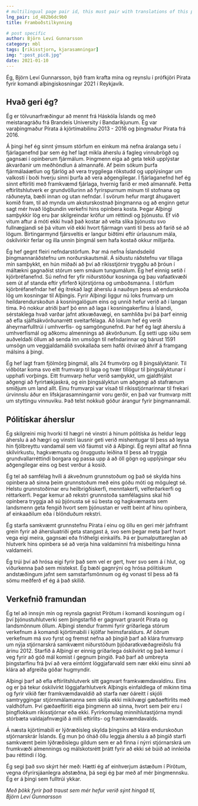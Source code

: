 ```yaml
---
# multilingual page pair id, this must pair with translations of this page. (This name must be unique)
lng_pair: id_482b6dc9b0
title: Framboðstilkynning

# post specific
author: Björn Leví Gunnarsson
category: mbl
tags: [rikisstjorn, kjarasamningar]
img: ":post_pic8.jpg"
date: 2021-01-10
---
```


Ég, Björn Leví Gunnarsson, býð fram krafta mína og reynslu í prófkjöri Pírata fyrir komandi alþingiskosningar 2021 í Reykjavík.

## Hvað geri ég?

Ég er tölvunarfræðingur að mennt frá Háskóla Íslands og með meistaragráðu frá Brandeis University í Bandaríkjunum. Ég var varaþingmaður Pírata á kjörtímabilinu 2013 - 2016 og þingmaður Pírata frá 2016. 

Á þingi hef ég sinnt ýmsum störfum en einkum má nefna áralanga setu í fjárlaganefnd þar sem ég hef lagt mikla áherslu á fagleg vinnubrögð og gagnsæi í opinberum fjármálum. Þingmenn eiga að geta tekið upplýstar ákvarðanir um meðhöndlun á almannafé. Af þeim sökum þurfa fjármálaáætlun og fjárlög að vera tryggilega rökstudd og upplýsingar um valkosti í boði hverju sinni þurfa að vera aðgengilegar. Í fjárlaganefnd hef ég sinnt eftirliti með framkvæmd fjárlaga, hvernig farið er með almannafé. Þetta eftirlitshlutverk er grundvöllurinn að fyrirspurnum mínum til stofnana og ráðuneyta, bæði innan og utan nefndar. Í svörum hefur margt áhugavert komið fram, til að mynda um aksturskostnað þingmanna og að enginn getur sagt mér hvað lögbundin verkefni hins opinbera kosta. Þegar Alþingi samþykkir lög eru þar skilgreindar kröfur um réttindi og þjónustu. Ef við vitum aftur á móti ekki hvað það kostar að veita slíka þjónustu svo fullnægjandi sé þá vitum við ekki hvort fjármagn vanti til þess að farið sé að lögum. Birtingarmynd fjársveltis er langur biðtími eftir úrlausnum mála, óskilvirkir ferlar og illa unnin þingmál sem hafa kostað okkur milljarða.

Ég hef gegnt fleiri nefndarstörfum. Þar má nefna Íslandsdeild þingmannaráðstefnu um norðurskautsmál. Á síðustu ráðstefnu var tillaga mín samþykkt, en hún miðaði að því að ríkisstjórnir tryggðu að þróun í máltækni gagnaðist stórum sem smáum tungumálum. Ég hef einnig setið í kjörbréfanefnd. Sú nefnd fer yfir niðurstöður kosninga og þau vafaatkvæði sem út af standa eftir yfirferð kjörstjórna og umboðsmanna. Í störfum kjörbréfanefndar hef ég ítrekað lagt áherslu á nauðsyn þess að endurskoða lög um kosningar til Alþingis. Fyrir Alþingi liggur nú loks frumvarp um heildarendurskoðun á kosningalögum eins og unnið hefur verið að í langan tíma. Þó nokkur atriði þarf þó enn að laga í kosningakerfinu á Íslandi, sérstaklega hvað varðar jafnt atkvæðavægi, en samhliða því þá þarf einnig að efla sjálfsákvörðunarrétt sveitarfélaga. Að lokum hef ég verið áheyrnarfulltrúi í umhverfis- og samgöngunefnd. Þar hef ég lagt áherslu á  umhverfismál og aðkomu almennings að ákvörðunum. Ég setti upp síðu sem auðveldaði öllum að senda inn umsögn til nefndarinnar og bárust 1591 umsögn um veggjaldamálið svokallaða sem hafði ótvíræð áhrif á framgang málsins á þingi.

Ég hef lagt fram fjölmörg þingmál, alls 24 frumvörp og 8 þingsályktanir. Til viðbótar koma svo eitt frumvarp til laga og tvær tillögur til þingsályktunar í upphafi vorþings. Eitt frumvarp hefur verið samþykkt, um gjaldfrjálst aðgengi að fyrirtækjaskrá, og ein þingsályktun um aðgengi að stafrænum smiðjum um land allt. Einu frumvarpi var vísað til ríkisstjórnarinnar til frekari úrvinnslu áður en lífskjarasamningarnir voru gerðir, en það var frumvarp mitt um styttingu vinnuviku. Það telst nokkuð góður árangur fyrir þingmannamál.

## Pólitískar áherslur

Ég skilgreini mig hvorki til hægri né vinstri á hinum pólitíska ás heldur legg áherslu á að hægri og vinstri lausnir geti verið mishentugar til þess að leysa hin fjölbreyttu vandamál sem við fáumst við á Alþingi. Ég reyni alltaf að finna skilvirkustu, hagkvæmustu og öruggustu leiðina til þess að tryggja grundvallarréttindi borgara og passa upp á að öll gögn og upplýsingar séu aðgengilegar eins og best verður á kosið. 

Ég tel að samfélag hvíli á ákveðnum grunnstoðum og það sé skylda hins opinbera að sinna þeim grunnstoðum með eins góðu móti og mögulegt sé. Helstu grunnstoðirnar eru heilbrigðiskerfi, menntakerfi, velferðarkerfi og réttarkerfi. Þegar kemur að rekstri grunnstoða samfélagsins skal hið opinbera tryggja að sú þjónusta sé sú besta og hagkvæmasta sem landsmenn geta fengið hvort sem þjónustan er veitt beint af hinu opinbera, af einkaaðilum eða í blönduðum rekstri. 

Ég starfa samkvæmt grunnstefnu Pírata í einu og öllu en geri mér jafnframt grein fyrir að áhersluatriði geta stangast á, svo sem þegar meta þarf hvort vega eigi meira, gagnsæi eða friðhelgi einkalífs. Þá er þumalputtareglan að hlutverk hins opinbera sé að verja hina valdaminni frá misbeitingu hinna valdameiri. 

Ég trúi því að hrósa eigi fyrir það sem vel er gert, hver svo sem á í hlut, og viðurkenna það sem mistekst. Ég bæði gagnrýni og hrósa pólitískum andstæðingum jafnt sem samstarfsmönnum og ég vonast til þess að fá sömu meðferð ef ég á það skilið. 

## Verkefnið framundan

Ég tel að innsýn mín og reynsla gagnist Pírötum í komandi kosningum og í því þjónustuhlutverki sem þingstarfið er gagnvart grasrót Pírata og landsmönnum öllum. Alþingi stendur frammi fyrir gríðarlega stórum verkefnum á komandi kjörtímabili í kjölfar heimsfaraldurs. Af öðrum verkefnum má svo fyrst og fremst nefna að þingið þarf að klára frumvarp um nýja stjórnarskrá samkvæmt niðurstöðum þjóðaratkvæðagreiðslu frá árinu 2012. Starfið á Alþingi er einnig gríðarlega óskilvirkt og það kemur í veg fyrir að góð mál komist í gegnum þingið. Það þarf að umbreyta þingstarfinu frá því að vera eintómt löggjafarvald sem nær ekki einu sinni að klára að afgreiða góðar hugmyndir. 

Alþingi þarf að efla eftirlitshlutverk sitt gagnvart framkvæmdavaldinu. Eins og er þá tekur óskilvirkt löggjafarhlutverk Alþingis einfaldlega of mikinn tíma og fyrir vikið fær framkvæmdavaldið að starfa nær óáreitt í skjóli samtryggingar stjórnmálamanna sem skilja ekki mikilvægi gæðaeftirlits með valdhöfum. Því gæðaeftirliti eiga þingmenn að sinna, hvort sem þeir eru í þingflokkum ríkisstjórnar eða ekki. Fyrirkomulag minnihlutastjórna myndi stórbæta valdajafnvægið á milli eftirlits- og framkvæmdavalds. 

Á næsta kjörtímabili er lýðræðisleg skylda þingsins að klára endurskoðun stjórnarskrár Íslands. Ég mun þó óháð öllu leggja áherslu á að þingið starfi samkvæmt þeim lýðræðislegu gildum sem er að finna í nýrri stjórnarskrá um frumkvæði almennings og málskotsrétt þrátt fyrir að ekki sé búið að innleiða þau réttindi í lög. 

Ég segi það svo skýrt hér með: Hætti ég af einhverjum ástæðum í Pírötum, vegna ófyrirsjáanlegra aðstæðna, þá segi ég þar með af mér þingmennsku. Ég er á þingi sem fulltrúi ykkar.


_Með þökk fyrir það traust sem mér hefur verið sýnt hingað til,  
Björn Leví Gunnarsson_
